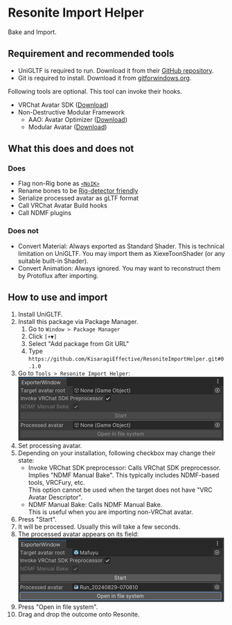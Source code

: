 # Resonite Import Helper
Bake and Import.

## Requirement and recommended tools
* UniGLTF is required to run. Download it from their [GitHub repository](https://github.com/vrm-c/UniVRM/releases).
* Git is required to install. Download it from [gitforwindows.org](https://gitforwindows.org/).

Following tools are optional. This tool can invoke their hooks.
* VRChat Avatar SDK ([Download](https://creators.vrchat.com/sdk/))
* Non-Destructive Modular Framework
  * AAO: Avatar Optimizer ([Download](https://vpm.anatawa12.com/avatar-optimizer/en/))
  * Modular Avatar ([Download](https://modular-avatar.nadena.dev/))

## What this does and does not
### Does
* Flag non-Rig bone as [`<NoIK>`](https://wiki.resonite.com/Humanoid_Rig_Requirements_for_IK#Ignoring_Bones)
* Rename bones to be [Rig-detector friendly](https://wiki.resonite.com/Humanoid_Rig_Requirements_for_IK#Bone_Requirements)
* Serialize processed avatar as gLTF format
* Call VRChat Avatar Build hooks
* Call NDMF plugins

### Does not
* Convert Material: Always exported as Standard Shader. This is technical limitation on UniGLTF. You may import them as XiexeToonShader (or any suitable built-in Shader).
* Convert Animation: Always ignored. You may want to reconstruct them by Protoflux after importing.

## How to use and import
1. Install UniGLTF.
2. Install this package via Package Manager.
    1. Go to `Window > Package Manager`
    2. Click `[+▼]`
    3. Select "Add package from Git URL"
    4. Type `https://github.com/KisaragiEffective/ResoniteImportHelper.git#0.1.0`
3. Go to `Tools > Resonite Import Helper`: \
    ![UI visual](./Doc~/r1.png)
4. Set processing avatar.
5. Depending on your installation, following checkbox may change their state:
    * Invoke VRChat SDK preprocessor: Calls VRChat SDK preprocessor. \
      Implies "NDMF Manual Bake".
      This typically includes NDMF-based tools, VRCFury, etc. \
      This option cannot be used when the target does not have "VRC Avatar Descriptor".
    * NDMF Manual Bake: Calls NDMF Manual Bake. \
      This is useful when you are importing non-VRChat avatar.
6. Press "Start".
7. It will be processed. Usually this will take a few seconds.
8. The processed avatar appears on its field:\
    ![UI visual](./Doc~/r2.png)
9. Press "Open in file system".
10. Drag and drop the outcome onto Resonite.
